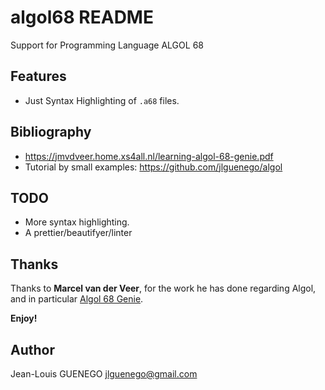 # algol68 README

Support for Programming Language ALGOL 68

## Features

- Just Syntax Highlighting of `.a68` files.

## Bibliography

- https://jmvdveer.home.xs4all.nl/learning-algol-68-genie.pdf
- Tutorial by small examples: https://github.com/jlguenego/algol

## TODO

- More syntax highlighting.
- A prettier/beautifyer/linter

## Thanks

Thanks to **Marcel van der Veer**, for the work he has done regarding Algol,
and in particular [Algol 68 Genie](https://jmvdveer.home.xs4all.nl/en.download.algol-68-genie-284.html).

**Enjoy!**

## Author

Jean-Louis GUENEGO <jlguenego@gmail.com>
